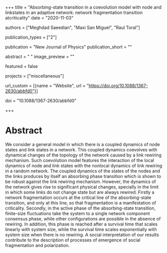 +++
title = "Absorbing-state transition in a coevolution model with node and linkstates in an adaptive network: network fragmentation transition atcriticality"
date = "2020-11-03"

authors = ["Meghdad Saeedian", "Maxi San Miguel", "Raul Toral"]

publication_types = ["2"]

publication = "New Journal of Physics"
publication_short = ""

abstract = " "
image_preview = ""

featured = false

projects = ["miscellaneous"]

url_custom = [{name = "Website", url = "https://doi.org/10.1088/1367-2630/abbfd0"}]

doi = "10.1088/1367-2630/abbfd0"

+++
# Abstract
We consider a general model in which there is a coupled dynamics of node states and link states in a network. This coupled dynamics coevolves with dynamical changes of the topology of the network caused by a link rewiring mechanism. Such coevolution model features the interaction of the local dynamics of node and link states with the nonlocal dynamics of link rewiring in a random network. The coupled dynamics of the states of the nodes and the links produces by itself an absorbing phase transition which is shown to be robust against the link rewiring mechanism. However, the dynamics of the network gives rise to significant physical changes, specially in the limit in which some links do not change state but are always rewired. Firstly a network fragmentation occurs at the critical line of the absorbing-state transition, and only at this line, so that fragmentation is a manifestation of criticality. Secondly, in the active phase of the absorbing-state transition, finite-size fluctuations take the system to a single network component consensus phase, while other configurations are possible in the absence of rewiring. In addition, this phase is reached after a survival time that scales linearly with system size, while the survival time scales exponentially with system size when there is no rewiring. A social interpretation of our results contribute to the description of processes of emergence of social fragmentation and polarization.
